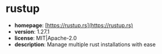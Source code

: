 # rustup

- **homepage**: [https://rustup.rs](https://rustup.rs)
- **version**: 1.27.1
- **license**: MIT|Apache-2.0
- **description**: Manage multiple rust installations with ease

